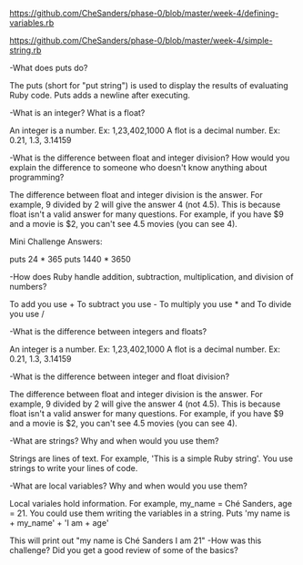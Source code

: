 https://github.com/CheSanders/phase-0/blob/master/week-4/defining-variables.rb

https://github.com/CheSanders/phase-0/blob/master/week-4/simple-string.rb

-What does puts do?

The puts (short for "put string") is used to  display the results of evaluating Ruby code. Puts adds a newline after executing.

-What is an integer? What is a float?

An integer is a number. Ex: 1,23,402,1000
 A flot is a decimal number. Ex: 0.21, 1.3, 3.14159 

-What is the difference between float and integer division? How would you explain the difference to someone who doesn't know anything about programming?

The difference between float and integer division is the answer. For example, 9 divided by 2 will give the answer 4 (not 4.5). This is because float isn't a valid answer for many questions. For example, if you have $9 and a movie is $2, you can't see 4.5 movies (you can see 4).

Mini Challenge Answers:

puts 24 * 365
puts 1440 * 3650 

-How does Ruby handle addition, subtraction, multiplication, and division of numbers?

To add you use + To subtract you use - To multiply you use * and To divide you use / 

-What is the difference between integers and floats?

An integer is a number. Ex: 1,23,402,1000
 A flot is a decimal number. Ex: 0.21, 1.3, 3.14159 

-What is the difference between integer and float division?

The difference between float and integer division is the answer. For example, 9 divided by 2 will give the answer 4 (not 4.5). This is because float isn't a valid answer for many questions. For example, if you have $9 and a movie is $2, you can't see 4.5 movies (you can see 4).

-What are strings? Why and when would you use them?

Strings are lines of text. For example, 'This is a simple Ruby string'. You use strings to write your lines of code. 

-What are local variables? Why and when would you use them?

Local variales hold information. For example, my_name = Ché Sanders, age = 21. You could use them writing the variables in a string. Puts 'my name is + my_name' + 'I am + age' 

This will print out "my name is Ché Sanders I am 21"
-How was this challenge? Did you get a good review of some of the basics?